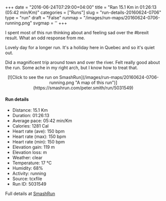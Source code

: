 +++
date = "2016-06-24T07:29:00+04:00"
title = "Ran 15.1 Km in 01:26:13 (05:42 min/Km)"
categories = ["Runs"]
slug = "run-details-20160624-0706"
type = "run"
draft = "False"
runmap = "/images/run-maps/20160624-0706-running.png"
svgmap = '<polyline points="0 50, 3 48, 4 47, 8 45, 15 43, 24 43, 28 43, 30 43, 32 43, 34 43, 38 45, 41 42, 49 32, 51 31, 56 26, 70 33, 72 32, 76 33, 82 35, 94 38, 95 39, 97 39, 98 41, 98 43, 98 44, 98 44, 100 45, 99 46, 99 48, 98 51, 97 51, 97 51, 97 51, 85 56, 84 56, 84 64, 83 69, 83 70, 84 73, 80 73, 80 72, 80 72, 76 72, 76 72, 76 72, 71 72, 70 72, 69 73, 69 71, 70 72, 71 71, 71 70, 70 69, 70 68, 71 66, 71 66, 71 65, 71 64, 71 64">'
+++

I spent most of this run thinking about and feeling sad over the #brexit result. What an odd response from me. 

Lovely day for a longer run. It's a holiday here in Quebec and so it's quiet out. 

Did a magnificent trip around town and over the river. Felt really good about the run. Some ache in my right arch, but I know how to treat that. 

<!--more-->

<center>
[![Click to see the run on SmashRun](/images/run-maps/20160624-0706-running.png "A map of this run")](https://smashrun.com/peter.smith/run/5031549)
</center>

#### Run details

* Distance: 15.1 Km
* Duration: 01:26:13
* Average pace: 05:42 min/Km
* Calories: 1281 Cal
* Heart rate (ave): 150 bpm
* Heart rate (max): 150 bpm
* Heart rate (min): 150 bpm
* Elevation gain: 119 m
* Elevation loss:  m
* Weather: clear
* Temperature: 17 &deg;C
* Humidity: 68%
* Activity: running
* Source: tcxfile
* Run ID: 5031549

Full details at [SmashRun](https://smashrun.com/peter.smith/run/5031549)